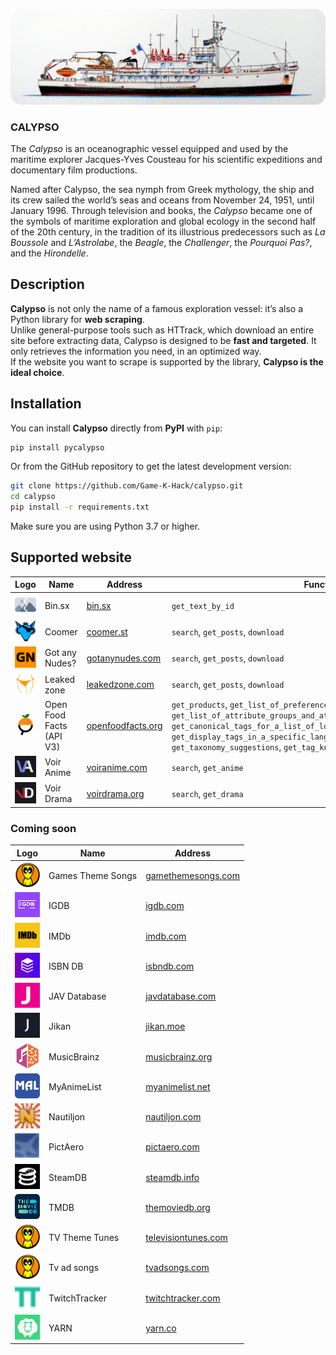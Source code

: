 ![banner](https://raw.githubusercontent.com/Game-K-Hack/calypso/master/assets/calypso-banner-rounded.jpg)

### CALYPSO

The *Calypso* is an oceanographic vessel equipped and used by the maritime explorer Jacques-Yves Cousteau for his scientific expeditions and documentary film productions.

Named after Calypso, the sea nymph from Greek mythology, the ship and its crew sailed the world’s seas and oceans from November 24, 1951, until January 1996. Through television and books, the *Calypso* became one of the symbols of maritime exploration and global ecology in the second half of the 20th century, in the tradition of its illustrious predecessors such as *La Boussole* and *L’Astrolabe*, the *Beagle*, the *Challenger*, the *Pourquoi Pas?*, and the *Hirondelle*.

## Description

**Calypso** is not only the name of a famous exploration vessel: it’s also a Python library for **web scraping**.  
Unlike general-purpose tools such as HTTrack, which download an entire site before extracting data, Calypso is designed to be **fast and targeted**. It only retrieves the information you need, in an optimized way.  
If the website you want to scrape is supported by the library, **Calypso is the ideal choice**.  

## Installation

You can install **Calypso** directly from **PyPI** with `pip`:

```bash
pip install pycalypso
```

Or from the GitHub repository to get the latest development version:

```bash
git clone https://github.com/Game-K-Hack/calypso.git
cd calypso
pip install -r requirements.txt
```

Make sure you are using Python 3.7 or higher.

## Supported website

| Logo | Name | Address | Function |
| ---- | ---- | ------- | -------- |
| ![Bin.sx logo](https://raw.githubusercontent.com/Game-K-Hack/calypso/master/assets/logo/__not_found__-resized.png) |  Bin.sx |  [bin.sx](https://paste.bin.sx) |  `get_text_by_id` |
| ![Coomer logo](https://raw.githubusercontent.com/Game-K-Hack/calypso/master/assets/logo/coomer-resized.png) |  Coomer |  [coomer.st](https://coomer.st/) |  `search`, `get_posts`, `download` |
| ![Got any Nudes? logo](https://raw.githubusercontent.com/Game-K-Hack/calypso/master/assets/logo/gotanynudes-resized.png) |  Got any Nudes? |  [gotanynudes.com](https://gotanynudes.com/) |  `search`, `get_posts`, `download` |
| ![Leaked zone logo](https://raw.githubusercontent.com/Game-K-Hack/calypso/master/assets/logo/leakedzone-resized.png) |  Leaked zone |  [leakedzone.com](https://leakedzone.com/) |  `search`, `get_posts`, `download` |
| ![Open Food Facts (API V3) logo](https://raw.githubusercontent.com/Game-K-Hack/calypso/master/assets/logo/openfoodfactsv3-resized.png) |  Open Food Facts (API V3) |  [openfoodfacts.org](https://fr.openfoodfacts.org/) |  `get_products`, `get_list_of_preference_importance_values`, `get_list_of_attribute_groups_and_attributes`, `get_canonical_tags_for_a_list_of_local_tags`, `get_display_tags_in_a_specific_language_for_a_list_of_taxonomy_tags`, `get_taxonomy_suggestions`, `get_tag_knowledge_panels` |
| ![Voir Anime logo](https://raw.githubusercontent.com/Game-K-Hack/calypso/master/assets/logo/voiranime-resized.png) |  Voir Anime |  [voiranime.com](https://v6.voiranime.com/) |  `search`, `get_anime` |
| ![Voir Drama logo](https://raw.githubusercontent.com/Game-K-Hack/calypso/master/assets/logo/voirdrama-resized.png) |  Voir Drama |  [voirdrama.org](https://voirdrama.org/) |  `search`, `get_drama` |

### Coming soon

| Logo | Name | Address |
| ---- | ---- | ------- |
| ![Games Theme Songs logo](https://raw.githubusercontent.com/Game-K-Hack/calypso/master/assets/logo/gamethemesongs.com-resized.png) |  Games Theme Songs |  [gamethemesongs.com](https://gamethemesongs.com/) |
| ![IGDB logo](https://raw.githubusercontent.com/Game-K-Hack/calypso/master/assets/logo/igdb.com-resized.png) |  IGDB |  [igdb.com](https://www.igdb.com/) |
| ![IMDb logo](https://raw.githubusercontent.com/Game-K-Hack/calypso/master/assets/logo/imdb.com-resized.png) |  IMDb |  [imdb.com](https://www.imdb.com/) |
| ![ISBN DB logo](https://raw.githubusercontent.com/Game-K-Hack/calypso/master/assets/logo/isbndb.com-resized.png) |  ISBN DB |  [isbndb.com](https://isbndb.com/) |
| ![JAV Database logo](https://raw.githubusercontent.com/Game-K-Hack/calypso/master/assets/logo/javdatabase.com-resized.png) |  JAV Database |  [javdatabase.com](https://www.javdatabase.com/) |
| ![Jikan logo](https://raw.githubusercontent.com/Game-K-Hack/calypso/master/assets/logo/jikan.moe-resized.png) |  Jikan |  [jikan.moe](https://jikan.moe/) |
| ![MusicBrainz logo](https://raw.githubusercontent.com/Game-K-Hack/calypso/master/assets/logo/musicbrainz.org-resized.png) |  MusicBrainz |  [musicbrainz.org](https://musicbrainz.org/) |
| ![MyAnimeList logo](https://raw.githubusercontent.com/Game-K-Hack/calypso/master/assets/logo/myanimelist.net-resized.png) |  MyAnimeList |  [myanimelist.net](https://myanimelist.net/) |
| ![Nautiljon logo](https://raw.githubusercontent.com/Game-K-Hack/calypso/master/assets/logo/nautiljon.com-resized.png) |  Nautiljon |  [nautiljon.com](https://www.nautiljon.com/) |
| ![PictAero logo](https://raw.githubusercontent.com/Game-K-Hack/calypso/master/assets/logo/pictaero.com-resized.png) |  PictAero |  [pictaero.com](https://www.pictaero.com/) |
| ![SteamDB logo](https://raw.githubusercontent.com/Game-K-Hack/calypso/master/assets/logo/steamdb.info-resized.png) |  SteamDB |  [steamdb.info](https://steamdb.info/) |
| ![TMDB logo](https://raw.githubusercontent.com/Game-K-Hack/calypso/master/assets/logo/themoviedb.org-resized.png) |  TMDB |  [themoviedb.org](https://www.themoviedb.org/) |
| ![TV Theme Tunes logo](https://raw.githubusercontent.com/Game-K-Hack/calypso/master/assets/logo/televisiontunes.com-resized.png) |  TV Theme Tunes |  [televisiontunes.com](https://www.televisiontunes.com/) |
| ![Tv ad songs logo](https://raw.githubusercontent.com/Game-K-Hack/calypso/master/assets/logo/tvadsongs.com-resized.png) |  Tv ad songs |  [tvadsongs.com](http://tvadsongs.com/) |
| ![TwitchTracker logo](https://raw.githubusercontent.com/Game-K-Hack/calypso/master/assets/logo/twitchtracker.com-resized.png) |  TwitchTracker |  [twitchtracker.com](https://twitchtracker.com/) |
| ![YARN logo](https://raw.githubusercontent.com/Game-K-Hack/calypso/master/assets/logo/yarn.co-resized.png) |  YARN |  [yarn.co](https://yarn.co/) |

